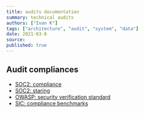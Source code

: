 ```yaml
---
title: audits documentation
summary: technical audits
authors: ["Ivan K"]
tags: ["architecture", "audit", "system", "data"]
date: 2021-03-8
source:
published: true
---
```


## Audit compliances

- [SOC2: compliance](https://www.imperva.com/learn/data-security/soc-2-compliance)
- [SOC2: staring](https://latacora.micro.blog/2020/03/12/the-soc-starting.html)
- [OWASP: security verification standard](https://owasp-aasvs.readthedocs.io/en/latest/)
- [SIC: compliance benchmarks](https://www.cisecurity.org/cis-benchmarks/)

